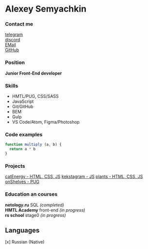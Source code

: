 # Alexey Semyachkin

### Contact me

[telegram](https://t.me/aleksem07)\
[discord](https://discordapp.com/users/658580989295067142)\
[EMail](aleksem07@gmail.com)\
[GitHub](https://github.com/aleksem07)

### Position

**Junior Front-End developer**

### Skills

- HMTL/PUG, CSS/SASS 
- JavaScript
- Git/GitHub
- BEM
- Gulp
- VS Code/Atom, Figma/Photoshop

### Code examples

```javascript
function multiply (a, b) {
  return a * b
}
```

### Projects

[catEnergy - HTML, CSS, JS](https://aleksem07.github.io/catEnergy/)
[kekstagram - JS](https://aleksem07.github.io/kekstagram/)
[plants - HTML, CSS, JS](https://rolling-scopes-school.github.io/aleksem07-JSFEPRESCHOOL2022Q4/)
[onShelves - PUG](https://aleksem07.github.io/onShelves/)

### Education an courses

**netology.ru** SQL *(completed)*\
**HMTL Academy** front-end *(in progress)*\
**rs school** stage0 *(in progress)*

## Languages
[x] Russian (Native) 
